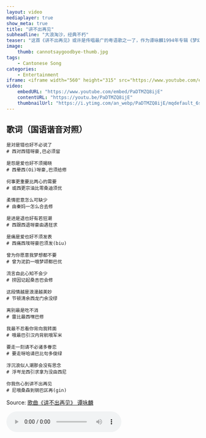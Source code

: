 ```yaml
---
layout: video
mediaplayer: true
show_meta: true
title: "讲不出再见"
subheadline: "大浪淘沙，经典不朽"
teaser: "这首《讲不出再见》或许是传唱最广的粤语歌之一了，作为谭咏麟1994年专辑《梦幻的笑容》中的招牌曲目，它几乎已经成为了谭氏情歌的代表作。在香港各大高校的毕业典礼上，这首歌都被当作毕业歌曲演唱。它在中国大陆和海外华人区亦颇具知名度，堪称一曲象征着九十年代华丽与浪漫的骊歌。"
image:
    thumb: cannotsaygoodbye-thumb.jpg
tags:
    - Cantonese Song
categories:
    - Entertainment
iframe: <iframe width="560" height="315" src="https://www.youtube.com/embed/PaDTMZQ8ijE" frameborder="0" allow="accelerometer; autoplay; encrypted-media; gyroscope; picture-in-picture" allowfullscreen></iframe>
video:
    embedURL: "https://www.youtube.com/embed/PaDTMZQ8ijE"
    contentURL: "https://youtu.be/PaDTMZQ8ijE"
    thumbnailUrl: "https://i.ytimg.com/an_webp/PaDTMZQ8ijE/mqdefault_6s.webp?du=3000&sqp=CInn2-EF&rs=AOn4CLBuwkji09v8vPRKf9MFsIbdhdOLfw"
---
```

<!--more-->

## 歌词（国语谐音对照）

```
是对是错也好不必说了
# 西对西错呀豪,巴必须留

是怨是爱也好不须揭晓
# 西晕西(Oi)呀豪,巴须给修

何事更重要比两心的需要
# 或西更宗油比零桑迪须优

柔情密意怎么可缺少
# 由秦妈一怎么合去修

是进是退也好有若狂潮
# 西跟西退呀豪由遇狂求

是痛是爱也好不须发表
# 西痛西埃呀豪巴须发(biu)

曾为你愿意我梦想都不要
# 曾为泥韵一哦梦颂都巴优

流言自此心知不会少
# 捞因记起桑吉巴会修

这段情越是浪漫越美妙
# 节顿清余西龙门余没缪

离别最是吃不消
# 雷比最西嘿巴修

我最不忍看你背向我转面
# 哦最巴引汉内背航哦军米

要走一刻请不必诸多眷恋
# 要走呀哈请巴比句多俊绿

浮沉浪似人潮那会没有思念
# 浮岑龙西引求拿为没由西尼

你我伤心到讲不出再见
# 尼哦桑森到钢巴区再(gin)
```

Source: [歌曲《讲不出再见》 谭咏麟](https://youtu.be/PaDTMZQ8ijE)

<audio src='{{site.urlbgm}}cannotsaygoodbye.mp3' type="audio/mp3" autoplay loop controls></audio>